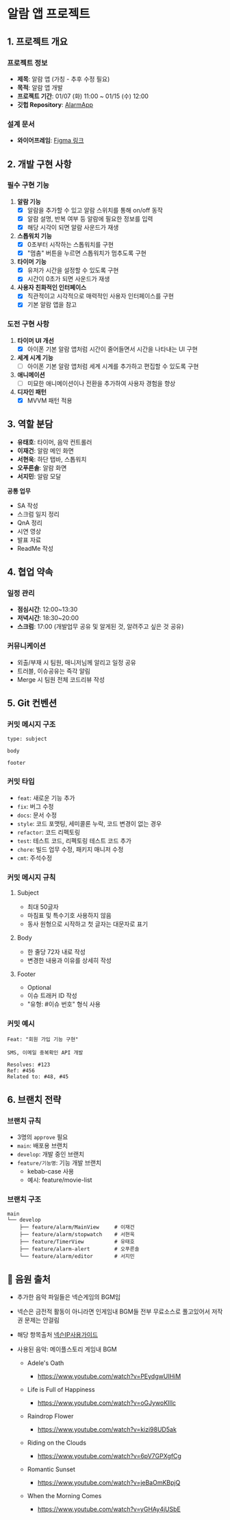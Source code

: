 # 알람 앱 프로젝트

## 1. 프로젝트 개요

### 프로젝트 정보
- **제목**: 알람 앱 (가칭 - 추후 수정 필요)
- **목적**: 알람 앱 개발
- **프로젝트 기간**: 01/07 (화) 11:00 ~ 01/15 (수) 12:00
- **깃헙 Repository**: [AlarmApp](https://github.com/ISFJ-s-Alarm/AlarmApp)

### 설계 문서
- **와이어프레임**: [Figma 링크](https://www.figma.com/design/OMEy7sY8s9g3ToTHAPQIrK/%EC%99%80%EC%9D%B4%EC%96%B4-%ED%94%84%EB%A0%88%EC%9E%84?node-id=0-1&p=f&t=QI9TRT7o6TrtIsZV-0)

## 2. 개발 구현 사항

### 필수 구현 기능
1. **알람 기능**
   - [X] 알람을 추가할 수 있고 알람 스위치를 통해 on/off 동작
   - [X] 알람 설명, 반복 여부 등 알람에 필요한 정보를 입력
   - [X] 해당 시각이 되면 알람 사운드가 재생

2. **스톱워치 기능**
   - [X] 0초부터 시작하는 스톱워치를 구현
   - [X] "멈춤" 버튼을 누르면 스톱워치가 멈추도록 구현

3. **타이머 기능**
   - [X] 유저가 시간을 설정할 수 있도록 구현
   - [X] 시간이 0초가 되면 사운드가 재생

4. **사용자 친화적인 인터페이스**
   - [X] 직관적이고 시각적으로 매력적인 사용자 인터페이스를 구현
   - [X] 기본 알람 앱을 참고

### 도전 구현 사항
1. **타이머 UI 개선**
   - [X] 아이폰 기본 알람 앱처럼 시간이 줄어들면서 시간을 나타내는 UI 구현

2. **세계 시계 기능**
   - [ ] 아이폰 기본 알람 앱처럼 세계 시계를 추가하고 편집할 수 있도록 구현

3. **애니메이션**
   - [ ] 미묘한 애니메이션이나 전환을 추가하여 사용자 경험을 향상

4. **디자인 패턴**
   - [X] MVVM 패턴 적용

## 3. 역할 분담

- **유태호**: 타이머, 음악 컨트롤러
- **이재건**: 알람 메인 화면
- **서현욱**: 하단 탭바, 스톱워치
- **오푸른솔**: 알람 화면
- **서지민**: 알람 모달

**공통 업무**
- SA 작성
- 스크럼 일지 정리
- QnA 정리
- 시연 영상
- 발표 자료
- ReadMe 작성

## 4. 협업 약속

### 일정 관리
- **점심시간**: 12:00~13:30
- **저녁시간**: 18:30~20:00
- **스크럼**: 17:00 (개발업무 공유 및 알게된 것, 알려주고 싶은 것 공유)

### 커뮤니케이션
- 외출/부재 시 팀원, 매니저님께 알리고 일정 공유
- 트러블, 이슈공유는 즉각 알림
- Merge 시 팀원 전체 코드리뷰 작성

## 5. Git 컨벤션

### 커밋 메시지 구조
```
type: subject

body

footer
```

### 커밋 타입
- `feat`: 새로운 기능 추가
- `fix`: 버그 수정
- `docs`: 문서 수정
- `style`: 코드 포맷팅, 세미콜론 누락, 코드 변경이 없는 경우
- `refactor`: 코드 리펙토링
- `test`: 테스트 코드, 리펙토링 테스트 코드 추가
- `chore`: 빌드 업무 수정, 패키지 매니저 수정
- `cmt`: 주석수정

### 커밋 메시지 규칙
1. Subject
   - 최대 50글자
   - 마침표 및 특수기호 사용하지 않음
   - 동사 원형으로 시작하고 첫 글자는 대문자로 표기

2. Body
   - 한 줄당 72자 내로 작성
   - 변경한 내용과 이유를 상세히 작성

3. Footer
   - Optional
   - 이슈 트래커 ID 작성
   - "유형: #이슈 번호" 형식 사용

### 커밋 예시
```
Feat: "회원 가입 기능 구현"

SMS, 이메일 중복확인 API 개발

Resolves: #123
Ref: #456
Related to: #48, #45
```

## 6. 브랜치 전략

### 브랜치 규칙
- 3명의 `approve` 필요
- `main`: 배포용 브랜치
- `develop`: 개발 중인 브랜치
- `feature/기능명`: 기능 개발 브랜치
  - kebab-case 사용
  - 예시: feature/movie-list

### 브랜치 구조
```
main
└── develop
    ├── feature/alarm/MainView     # 이재건
    ├── feature/alarm/stopwatch    # 서현욱
    ├── feature/TimerView          # 유태호
    ├── feature/alarm-alert        # 오푸른솔
    └── feature/alarm/editor       # 서지민
```
## 🎵 음원 출처
- 추가한 음악 파일들은 넥슨게임의 BGM임
- 넥슨은 금전적 활동이 아니라면 인게임내 BGM들 전부 무료소스로 풀고있어서 저작권 문제는 안걸림

- 해당 항목출처
[넥슨IP사용가이드](https://member.nexon.com/policy/gameipguide.aspx)

- 사용된 음악: 메이플스토리 게임내 BGM
  - Adele's Oath
    - https://www.youtube.com/watch?v=PEydgwUIHiM
    
  - Life is Full of Happiness
    - https://www.youtube.com/watch?v=oGJywoKIIlc
    
  - Raindrop Flower
    - https://www.youtube.com/watch?v=kizi98UD5ak
    
  - Riding on the Clouds
    - https://www.youtube.com/watch?v=6pV7GPXgfCg
    
  - Romantic Sunset
    - https://www.youtube.com/watch?v=jeBaOmKBpjQ
    
  - When the Morning Comes
    - https://www.youtube.com/watch?v=yGHAy4jUSbE
